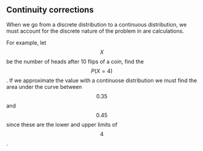 ## Continuity corrections
When we go from a discrete distribution to a continuous distribution, we must account for the discrete nature of the problem in are calculations.

For example, let $$X$$ be the number of heads after 10 flips of a coin, find the $$P(X = 4)$$. If we approximate the value with a continuose distribution we must find the area under the curve between $$0.35$$ and $$0.45$$ since these are the lower and upper limits of $$4$$.

